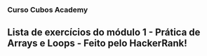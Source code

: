 ### Curso Cubos Academy

## Lista de exercícios do módulo 1 - Prática de Arrays e Loops - Feito pelo HackerRank!
